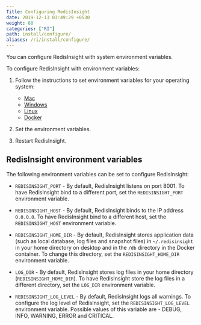 ```yaml
---
Title: Configuring RedisInsight
date: 2019-12-13 03:49:29 +0530
weight: 60
categories: ["RI"]
path: install/configure/
aliases: /ri/install/configure/
---
```

You can configure RedisInsight with system environment variables.

To configure RedisInsight with environment variables:

1. Follow the instructions to set environment variables for your operating system:

    - [Mac](https://apple.stackexchange.com/a/106814)
    - [Windows](https://www.architectryan.com/2018/08/31/how-to-change-environment-variables-on-windows-10/)
    - [Linux](https://askubuntu.com/a/58828)
    - [Docker](https://docs.docker.com/engine/reference/commandline/run/#set-environment-variables--e---env---env-file)

1. Set the environment variables.
1. Restart RedisInsight.

## RedisInsight environment variables

The following environment variables can be set to configure RedisInsight:

- `REDISINSIGHT_PORT` - By default, RedisInsight listens on port 8001. To have RedisInsight bind to a different port, set the `REDISINSIGHT_PORT` environment variable.

- `REDISINSIGHT_HOST` - By default, RedisInsight binds to the IP address `0.0.0.0`. To have RedisInsight bind to a different host, set the `REDISINSIGHT_HOST` environment variable.

- `REDISINSIGHT_HOME_DIR` - By default, RedisInsight stores application data (such as local database, log files and snapshot files) in  `~/.redisinsight` in your home directory on desktop and in the `/db` directory in the Docker container. To change this directory, set the `REDISINSIGHT_HOME_DIR` environment variable.

- `LOG_DIR` - By default, RedisInsight stores log files in your home directory (`REDISINSIGHT_HOME_DIR`). To have RedisInsight store the log files in a different directory, set the `LOG_DIR` environment variable.

- `REDISINSIGHT_LOG_LEVEL` - By default, RedisInsight logs all warnings. To configure the log level of RedisInsight, set the `REDISINSIGHT_LOG_LEVEL` environment variable. Possible values of this variable are - DEBUG, INFO, WARNING, ERROR and CRITICAL.
